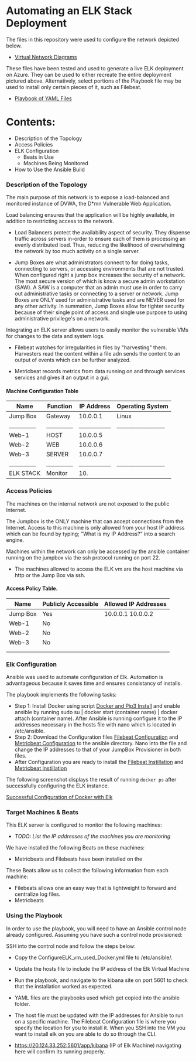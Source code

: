 # Automating an ELK Stack Deployment

The files in this repository were used to configure the network depicted below.

 - [Virtual Network Diagrams](https://github.com/BayouBeast/ELK-Stack-Azure-Project/tree/main/Network)

These files have been tested and used to generate a live ELK deployment on Azure. They can be used to either recreate the entire deployment pictured above. Alternatively, select portions of the Playbook file may be used to install only certain pieces of it, such as Filebeat.

  - [Playbook of YAML Files](https://github.com/BayouBeast/ELK-Stack-Azure-Project/tree/main/Playbook)

# Contents:
- Description of the Topology
- Access Policies
- ELK Configuration
  - Beats in Use
  - Machines Being Monitored
- How to Use the Ansible Build


### Description of the Topology

The main purpose of this network is to expose a load-balanced and monitored instance of DVWA, the D*mn Vulnerable Web Application.

Load balancing ensures that the application will be highly available, in addition to restricting access to the network.
- Load Balancers protect the availability aspect of security. They dispense traffic across servers in-order to ensure each of them is processing an evenly distributed load. Thus, reducing the likelihood of overwhelming the network by too much activity on a single server.

-  Jump Boxes are what administrators connect to for doing tasks, connecting to servers, or accessing environments that are not trusted. When configured right a jump box increases the security of a network. The most secure  version of which is know a secure admin workstation (SAW). A SAW is a computer that an admin must use in order to carry out administrative tasks or connecting to a server or network. Jump Boxes are ONLY used for administrative tasks and are NEVER used for any other activity. In summation, Jump Boxes allow for tighter security because of their single point of access and single use purpose to using administrative privilege's on a network.

Integrating an ELK server allows users to easily monitor the vulnerable VMs for changes to the data and system logs.
- Filebeat watches for irregularities in files by "harvesting" them. Harvesters read the content within a file adn sends the content to an output of events which can be further analyzed.

- Metricbeat records metrics from data running on and through services services and gives it an output in a gui.

#### Machine Configuration Table

| Name     | Function | IP Address | Operating System |
|----------|----------|------------|------------------|
| Jump Box | Gateway  | 10.0.0.1   | Linux            |
|__________|__________|____________|__________________|
| Web-1    |   HOST   | 10.0.0.5   |                  |
| Web-2    |   WEB    | 10.0.0.6   |                  |
| Web-3    |   SERVER | 10.0.0.7   |                  |
|__________|__________|____________|__________________|
| ELK STACK| Monitor  | 10.        |                  |
 


### Access Policies

The machines on the internal network are not exposed to the public Internet.

The Jumpbox is the ONLY machine that can accept connections from the Internet. Access to this machine is only allowed from your host IP address which can be found by typing; "What is my IP Address?" into a search engine.

Machines within the network can only be accessed by the ansible container running on the jumpbox via the ssh protocol running on port 22.
- The machines allowed to access the ELK vm are the host machine via http or the Jump Box via ssh.

#### Access Policy Table.

| Name     | Publicly Accessible | Allowed IP Addresses |
|----------|---------------------|----------------------|
| Jump Box | Yes                 | 10.0.0.1 10.0.0.2    |
| Web-1    | No                  |                      |
| Web-2    | No                  |                      |
| Web-3    | No                  |                      |
|          |                     |                      |
|          |                     |                      |

### Elk Configuration

Ansible was used to automate configuration of Elk. Automation is advantageous because it saves time and ensures consistancy of installs.

The playbook implements the following tasks:
- Step 1: Install Docker using script [Docker and Pip3 Install](https://github.com/BayouBeast/ELK-Stack-Azure-Project/blob/main/Playbook/Docker_pip3_Download_Install.yml) and enable ansible by running sudo su | docker start (container name) | docker attach (container name). After Ansible is running configure it to the IP addresses necessary in the hosts file with nano which is located in /etc/ansible.
- Step 2: Download the Configuration files [Filebeat Configuration](https://github.com/BayouBeast/ELK-Stack-Azure-Project/blob/main/Playbook/Filebeat_Configuration.yml) and [Metricbeat Configuration](https://github.com/BayouBeast/ELK-Stack-Azure-Project/blob/main/Playbook/MetricbeatConfigExample.yml) to the ansible directory. Nano into the file and change the IP addresses to that of your JumpBox Provisioner in both files.
- After Configuration you are ready to install the [Filebeat Instillation](https://github.com/BayouBeast/ELK-Stack-Azure-Project/blob/main/Playbook/Filebeat_Install_Launch.yml) and [Metricbeat Instillation](https://github.com/BayouBeast/ELK-Stack-Azure-Project/blob/main/Playbook/Metricbeat_Install_Launch.yml)

The following screenshot displays the result of running `docker ps` after successfully configuring the ELK instance.

[Successful Configuration of Docker with Elk](https://github.com/BayouBeast/ELK-Stack-Azure-Project/blob/main/Screenshots/elk_deployment.PNG)

### Target Machines & Beats
This ELK server is configured to monitor the following machines:
- _TODO: List the IP addresses of the machines you are monitoring_

We have installed the following Beats on these machines:
- Metricbeats and Filebeats have been installed on the 

These Beats allow us to collect the following information from each machine:
- Filebeats allows one an easy way that is lightweight to forward and  
  centralize log files.
- Metricbeats  

### Using the Playbook
In order to use the playbook, you will need to have an Ansible control node already configured. Assuming you have such a control node provisioned:

SSH into the control node and follow the steps below:
- Copy the ConfigureELK_vm_used_Docker.yml file to /etc/ansible/.
- Update the hosts file to include the IP address of the Elk Virtual Machine
- Run the playbook, and navigate to the kibana site on port 5601 to check that the installation worked as expected.

- YAML files are the playbooks used which get copied into the ansible folder.
- The host file must be updated with the IP addresses for Ansible to run on a specific machine. The Filebeat Configuration file is where you specify the location for you to install it. When you SSH into the VM you want to install elk on you are able to do so through the CLI.
- https://20.124.33.252:5601/app/kibana (IP of Elk Machine) navigating here will confirm its running properly.


